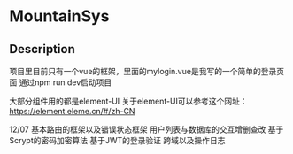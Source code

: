 # MountainSys



## Description
项目里目前只有一个vue的框架，里面的mylogin.vue是我写的一个简单的登录页面
通过npm run dev启动项目

大部分组件用的都是element-UI
关于element-UI可以参考这个网址：https://element.eleme.cn/#/zh-CN

12/07 
基本路由的框架以及错误状态框架
用户列表与数据库的交互增删查改
基于Scrypt的密码加密算法
基于JWT的登录验证
跨域以及操作日志


